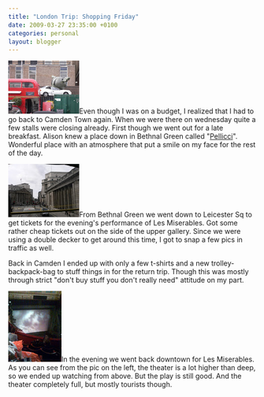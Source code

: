 ```yaml
---
title: "London Trip: Shopping Friday"
date: 2009-03-27 23:35:00 +0100
categories: personal
layout: blogger
---
```


![Art](/static/images/backfill/london/P1030673.jpg)Even though I was on a
budget, I realized that I had to go back to Camden Town again. When we were
there on wednesday quite a few stalls were closing already. First though we went
out for a late breakfast. Alison knew a place down in Bethnal Green called
"[Pellicci](http://www.classiccafes.co.uk/Pelliccifeature.htm)". Wonderful place
with an atmosphere that put a smile on my face for the rest of the day.

![Bus view](/static/images/backfill/london/P1030678.jpg)From Bethnal Green we
went down to Leicester Sq to get tickets for the evening's performance of Les
Miserables. Got some rather cheap tickets out on the side of the upper gallery.
Since we were using a double decker to get around this time, I got to snap a few
pics in traffic as well.

Back in Camden I ended up with only a few t-shirts and a new
trolley-backpack-bag to stuff things in for the return trip. Though this was
mostly through strict "don't buy stuff you don't really need" attitude on my
part.

![Balcony view](/static/images/backfill/london/Bilde049.jpg)In the evening we
went back downtown for Les Miserables. As you can see from the pic on the left,
the theater is a lot higher than deep, so we ended up watching from above. But
the play is still good. And the theater completely full, but mostly tourists
though.

